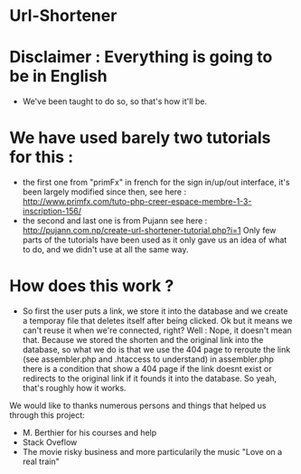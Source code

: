 # Url-Shortener


# Disclaimer : Everything is going to be in English
- We've been taught to do so, so that's how it'll be.

# We have used barely two tutorials for this :
- the first one from "primFx" in french for the sign in/up/out interface, it's been largely modified since then, see here : http://www.primfx.com/tuto-php-creer-espace-membre-1-3-inscription-156/
- the second and last one is from Pujann see here : http://pujann.com.np/create-url-shortener-tutorial.php?i=1
Only few parts of the tutorials have been used as it only gave us an idea of what to do, and we didn't use at all the same way.

# How does this work ?
 - So first the user puts a link, we store it into the database and we create a temporay file that deletes itself after being clicked. Ok but it means we can't reuse it when we're connected, right? Well : Nope, it doesn't mean that. Because we stored the shorten and the original link into the database, so what we do is that we use the 404 page to reroute the link (see assembler.php and .htaccess to understand) in assembler.php there is a condition that show a 404 page if the link doesnt exist or redirects to the original link if it founds it into the database.
 So yeah, that's roughly how it works.
 

We would like to thanks numerous persons and things that helped us through this project:
- M. Berthier for his courses and help
- Stack Oveflow
- The movie risky business and more particularily the music "Love on a real train"
